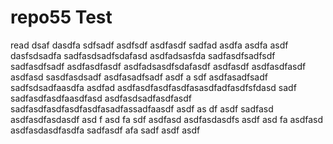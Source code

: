 # repo55 Test
read
dsaf dasdfa sdfsadf
asdfsdf
asdfasdf
sadfad
asdfa
asdfa
asdf
dasfsdsadfa
sadfasdsadfsdafasd
asdfadsasfda
sadfasdfsadfsdf
sadfasdfsadf
asdfasdfasdf
asdfadsasdfsdafasdf
asdfasdf
asdfasdfasdf
asdfasd
sasdfasdsadf
asdfasadfsadf
asdf
a
sdf
asdfasadfsadf
sadfsdsadfaasdfa
asdfad
asdfasdfasdfasdfasasdfadfasdfsfdasd
sadf
sadfasdfasdfaasdfasd
asdfasdsadfasdfasdf
sadfasdfasdfasdfasdfasadfassadfaasdf
asdf
as
df
asdf
sadfasd
asdfasdfasdasdf
asd
f
asd
fa
sdf
asdfasd
asdfasdasdfs
asdf
asd
fa
asdfasd
asdfasdasdfasdfa
sadfasdf
afa
sadf
asdf
asdf
